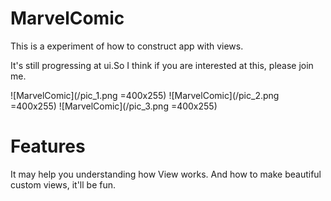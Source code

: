 # MarvelComic
This is a experiment of how to construct app with views.



It's still progressing at ui.So I think if you are interested at this, please join me.


![MarvelComic](/pic_1.png =400x255)
![MarvelComic](/pic_2.png =400x255)
![MarvelComic](/pic_3.png =400x255)

Features
===
It may help you understanding how View works. And how to make beautiful custom views, it'll be fun.

